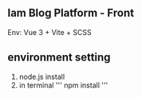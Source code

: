 ## Iam Blog Platform - Front
Env: Vue 3 + Vite + SCSS

## environment setting
1. node.js install
2. in terminal
'''
npm install
'''
